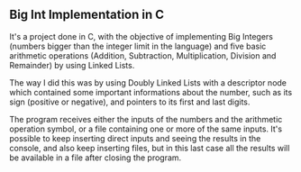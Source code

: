 ## Big Int Implementation in C

It's a project done in C, with the objective of implementing Big Integers (numbers bigger than the integer limit in the language) and five basic arithmetic operations (Addition, Subtraction, Multiplication, Division and Remainder) by using Linked Lists.

The way I did this was by using Doubly Linked Lists with a descriptor node which contained some important informations about the number, such as its sign (positive or negative), and pointers to its first and last digits.

The program receives either the inputs of the numbers and the arithmetic operation symbol, or a file containing one or more of the same inputs. It's possible to keep inserting direct inputs and seeing the results in the console, and also keep inserting files, but in this last case all the results will be available in a file after closing the program.